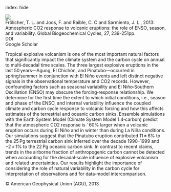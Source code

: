 index: hide

<div class="Citation">
    <div class="Citation-thumb CitationThumb-linked"  data-href="https://doi.org/10.1002/gbc.20028">
      <img src="https://static.claimspace.cloud/climate-study-static/refs/thumbs/6/Frlicher_et_al_2013-thumb.png" />
    </div>

  <div class="Citation-body">
    <div class="Citation-text">Frölicher, T. L. and Joos, F. and Raible, C. C and Sarmiento, J. L., 2013: Atmospheric CO2 response to volcanic eruptions: the role of ENSO, season, and variability. <span class="Article-journal">Global Biogeochemical Cycles, </span><span class="Article-volume">27, </span>239-251pp.</div>
    <div class="Citation-links">
      <div class="CitationLink" data-href="https://doi.org/10.1002/gbc.20028">
        <div class="CitationLink-icon CitationLink-Doi"></div>
        <div class="CitationLink-text">DOI</div>
      </div>
      <div class="CitationLink" data-href="https://scholar.google.com/scholar?q=10.1002/gbc.20028">
        <div class="CitationLink-icon CitationLink-Scholar"></div>
        <div class="CitationLink-text">Google Scholar</div>
      </div>
    </div>
  </div>
</div>

Tropical explosive volcanism is one of the most important natural factors that significantly impact the climate system and the carbon cycle on annual to multi‐decadal time scales. The three largest explosive eruptions in the last 50 years—Agung, El Chichón, and Pinatubo—occurred in spring/summer in conjunction with El Niño events and left distinct negative signals in the observational temperature and CO2 records. However, confounding factors such as seasonal variability and El Niño‐Southern Oscillation (ENSO) may obscure the forcing‐response relationship. We determine for the first time the extent to which initial conditions, i.e., season and phase of the ENSO, and internal variability influence the coupled climate and carbon cycle response to volcanic forcing and how this affects estimates of the terrestrial and oceanic carbon sinks. Ensemble simulations with the Earth System Model (Climate System Model 1.4‐carbon) predict that the atmospheric CO2 response is ˜60% larger when a volcanic eruption occurs during El Niño and in winter than during La Niña conditions. Our simulations suggest that the Pinatubo eruption contributed 11 ± 6% to the 25 Pg terrestrial carbon sink inferred over the decade 1990–1999 and −2 ± 1% to the 22 Pg oceanic carbon sink. In contrast to recent claims, trends in the airborne fraction of anthropogenic carbon cannot be detected when accounting for the decadal‐scale influence of explosive volcanism and related uncertainties. Our results highlight the importance of considering the role of natural variability in the carbon cycle for interpretation of observations and for data‐model intercomparison.

<div class="Citation-copy">
&copy; American Geophysical Union (AGU), 2013
</div>